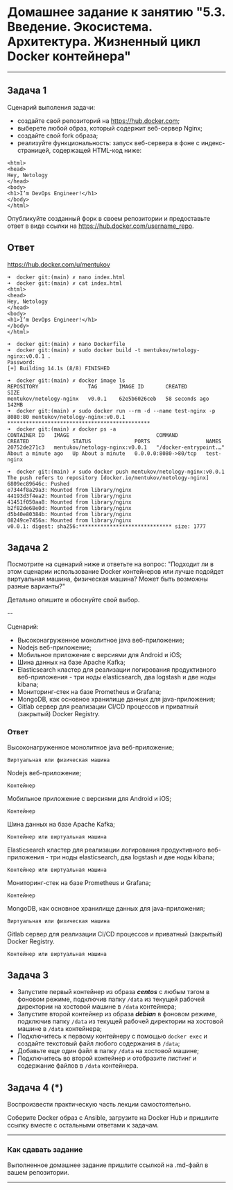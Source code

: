 # Домашнее задание к занятию "5.3. Введение. Экосистема. Архитектура. Жизненный цикл Docker контейнера"


---

## Задача 1

Сценарий выполения задачи:

- создайте свой репозиторий на https://hub.docker.com;
- выберете любой образ, который содержит веб-сервер Nginx;
- создайте свой fork образа;
- реализуйте функциональность:
запуск веб-сервера в фоне с индекс-страницей, содержащей HTML-код ниже:
```
<html>
<head>
Hey, Netology
</head>
<body>
<h1>I’m DevOps Engineer!</h1>
</body>
</html>
```
Опубликуйте созданный форк в своем репозитории и предоставьте ответ в виде ссылки на https://hub.docker.com/username_repo.

## Ответ

https://hub.docker.com/u/mentukov

```shell
➜  docker git:(main) ✗ nano index.html
➜  docker git:(main) ✗ cat index.html 
<html>
<head>
Hey, Netology
</head>
<body>
<h1>I’m DevOps Engineer!</h1>
</body>
</html>

➜  docker git:(main) ✗ nano Dockerfile
➜  docker git:(main) ✗ sudo docker build -t mentukov/netology-nginx:v0.0.1 .
Password:
[+] Building 14.1s (8/8) FINISHED                     

➜  docker git:(main) ✗ docker image ls
REPOSITORY                TAG       IMAGE ID       CREATED          SIZE
mentukov/netology-nginx   v0.0.1    62e5b6026ceb   58 seconds ago   142MB
➜  docker git:(main) ✗ sudo docker run --rm -d --name test-nginx -p 8080:80 mentukov/netology-nginx:v0.0.1
**********************************************
➜  docker git:(main) ✗ docker ps -a
CONTAINER ID   IMAGE                            COMMAND                  CREATED              STATUS              PORTS                  NAMES
20752de271c3   mentukov/netology-nginx:v0.0.1   "/docker-entrypoint.…"   About a minute ago   Up About a minute   0.0.0.0:8080->80/tcp   test-nginx

➜  docker git:(main) ✗ sudo docker push mentukov/netology-nginx:v0.0.1
The push refers to repository [docker.io/mentukov/netology-nginx]
6809ec89646c: Pushed 
e7344f8a29a3: Mounted from library/nginx 
44193d3f4ea2: Mounted from library/nginx 
41451f050aa8: Mounted from library/nginx 
b2f82de68e0d: Mounted from library/nginx 
d5b40e80384b: Mounted from library/nginx 
08249ce7456a: Mounted from library/nginx 
v0.0.1: digest: sha256:****************************** size: 1777
```

## Задача 2

Посмотрите на сценарий ниже и ответьте на вопрос:
"Подходит ли в этом сценарии использование Docker контейнеров или лучше подойдет виртуальная машина, физическая машина? Может быть возможны разные варианты?"

Детально опишите и обоснуйте свой выбор.

--

Сценарий:

- Высоконагруженное монолитное java веб-приложение;
- Nodejs веб-приложение;
- Мобильное приложение c версиями для Android и iOS;
- Шина данных на базе Apache Kafka;
- Elasticsearch кластер для реализации логирования продуктивного веб-приложения - три ноды elasticsearch, два logstash и две ноды kibana;
- Мониторинг-стек на базе Prometheus и Grafana;
- MongoDB, как основное хранилище данных для java-приложения;
- Gitlab сервер для реализации CI/CD процессов и приватный (закрытый) Docker Registry.

### Ответ

Высоконагруженное монолитное java веб-приложение;
```
Виртуальная или физическая машина
```

Nodejs веб-приложение;
```
Контейнер
```

Мобильное приложение c версиями для Android и iOS;
```
Контейнер
```

Шина данных на базе Apache Kafka;
```
Контейнер или виртуальная машина
```

Elasticsearch кластер для реализации логирования продуктивного веб-приложения - три ноды elasticsearch, два logstash и две ноды kibana;
```
Контейнер или виртуальная машина
```

Мониторинг-стек на базе Prometheus и Grafana;
```
Контейнер
```

MongoDB, как основное хранилище данных для java-приложения;
```
Виртуальная или физическая машина
```

Gitlab сервер для реализации CI/CD процессов и приватный (закрытый) Docker Registry.
```
Контейнер или виртуальная машина
```

## Задача 3

- Запустите первый контейнер из образа ***centos*** c любым тэгом в фоновом режиме, подключив папку ```/data``` из текущей рабочей директории на хостовой машине в ```/data``` контейнера;
- Запустите второй контейнер из образа ***debian*** в фоновом режиме, подключив папку ```/data``` из текущей рабочей директории на хостовой машине в ```/data``` контейнера;
- Подключитесь к первому контейнеру с помощью ```docker exec``` и создайте текстовый файл любого содержания в ```/data```;
- Добавьте еще один файл в папку ```/data``` на хостовой машине;
- Подключитесь во второй контейнер и отобразите листинг и содержание файлов в ```/data``` контейнера.

## Задача 4 (*)

Воспроизвести практическую часть лекции самостоятельно.

Соберите Docker образ с Ansible, загрузите на Docker Hub и пришлите ссылку вместе с остальными ответами к задачам.


---

### Как cдавать задание

Выполненное домашнее задание пришлите ссылкой на .md-файл в вашем репозитории.

---